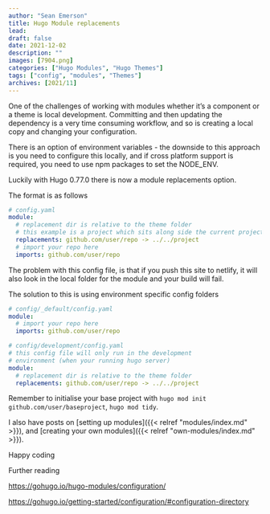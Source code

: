 ```yaml
---
author: "Sean Emerson"
title: Hugo Module replacements
lead:
draft: false
date: 2021-12-02
description: ""
images: [7904.png]
categories: ["Hugo Modules", "Hugo Themes"]
tags: ["config", "modules", "Themes"]
archives: [2021/11]
---
```

One of the challenges of working with modules whether it’s a  component or a theme is local development. Committing and then updating the dependency is a very time consuming workflow, and so is creating a local copy and changing your configuration.

There is an option of environment variables - the downside to this approach is you need to configure this locally, and if cross platform support is required, you need to use npm packages to set the NODE_ENV.

Luckily with Hugo 0.77.0 there is now a module replacements option.

The format is as follows

```YAML
# config.yaml
module:
  # replacement dir is relative to the theme folder
  # this example is a project which sits along side the current project
  replacements: github.com/user/repo -> ../../project
  # import your repo here
  imports: github.com/user/repo
```

The problem with this config file, is that if you push this site to netlify, it will also look in the local folder for the module and your build will fail.

The solution to this is using environment specific config folders

```YAML
# config/_default/config.yaml
module:
  # import your repo here
  imports: github.com/user/repo
```

```YAML
# config/development/config.yaml
# this config file will only run in the development 
# environment (when your running hugo server)
module:
  # replacement dir is relative to the theme folder
  replacements: github.com/user/repo -> ../../project
```

Remember to initialise your base project with `hugo mod init github.com/user/baseproject`, `hugo mod tidy`.  

I also have posts on [setting up modules]({{< relref "modules/index.md" >}}), and [creating your own modules]({{< relref "own-modules/index.md" >}}).

Happy coding

Further reading

<https://gohugo.io/hugo-modules/configuration/>

<https://gohugo.io/getting-started/configuration/#configuration-directory>
